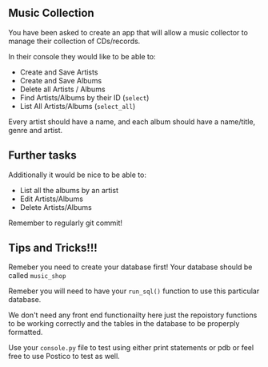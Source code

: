 ## Music Collection

You have been asked to create an app that will allow a music collector to manage their collection of CDs/records.

In their console they would like to be able to:

* Create and Save Artists
* Create and Save Albums
* Delete all Artists / Albums
* Find Artists/Albums by their ID (`select`)
* List All Artists/Albums (`select_all`)


Every artist should have a name, and each album should have a name/title, genre and artist.

## Further tasks

Additionally it would be nice to be able to:

* List all the albums by an artist
* Edit Artists/Albums
* Delete Artists/Albums

Remember to regularly git commit!

## Tips and Tricks!!! 

Remeber you need to create your database first! Your database should be called `music_shop` 

Remeber you will need to have your `run_sql()` function to use this particular database. 

We don't need any front end functionailty here just the repoistory functions to be working correctly and the tables in the database to be properply formatted. 

Use your `console.py` file to test using either print statements or pdb or feel free to use Postico to test as well. 
